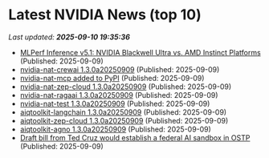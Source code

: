 # Latest NVIDIA News (top 10)
_Last updated: **2025-09-10 19:35:36**_

- [MLPerf Inference v5.1: NVIDIA Blackwell Ultra vs. AMD Instinct Platforms](https://www.storagereview.com/news/mlperf-inference-v5-1-nvidia-blackwell-ultra-vs-amd-instinct-platforms) (Published: 2025-09-09)
- [nvidia-nat-crewai 1.3.0a20250909](https://pypi.org/project/nvidia-nat-crewai/1.3.0a20250909/) (Published: 2025-09-09)
- [nvidia-nat-mcp added to PyPI](https://pypi.org/project/nvidia-nat-mcp/) (Published: 2025-09-09)
- [nvidia-nat-zep-cloud 1.3.0a20250909](https://pypi.org/project/nvidia-nat-zep-cloud/1.3.0a20250909/) (Published: 2025-09-09)
- [nvidia-nat-ragaai 1.3.0a20250909](https://pypi.org/project/nvidia-nat-ragaai/1.3.0a20250909/) (Published: 2025-09-09)
- [nvidia-nat-test 1.3.0a20250909](https://pypi.org/project/nvidia-nat-test/1.3.0a20250909/) (Published: 2025-09-09)
- [aiqtoolkit-langchain 1.3.0a20250909](https://pypi.org/project/aiqtoolkit-langchain/1.3.0a20250909/) (Published: 2025-09-09)
- [aiqtoolkit-zep-cloud 1.3.0a20250909](https://pypi.org/project/aiqtoolkit-zep-cloud/1.3.0a20250909/) (Published: 2025-09-09)
- [aiqtoolkit-agno 1.3.0a20250909](https://pypi.org/project/aiqtoolkit-agno/1.3.0a20250909/) (Published: 2025-09-09)
- [Draft bill from Ted Cruz would establish a federal AI sandbox in OSTP](https://www.nextgov.com/artificial-intelligence/2025/09/draft-bill-ted-cruz-would-establish-federal-ai-sandbox-ostp/407990/) (Published: 2025-09-09)
